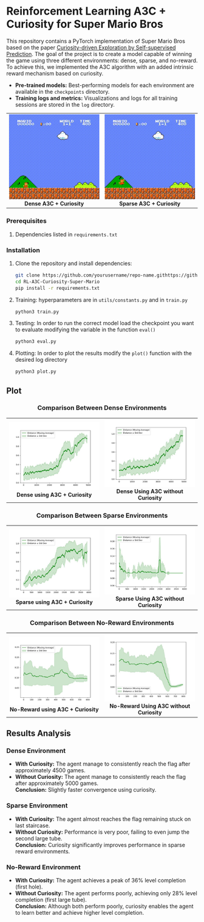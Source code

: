 # Reinforcement Learning A3C + Curiosity for Super Mario Bros

This repository contains a PyTorch implementation of Super Mario Bros based on the paper [Curiosity-driven Exploration by Self-supervised Prediction](https://github.com/pathak22/noreward-rl). The goal of the project is to create a model capable of winning the game using three different environments: dense, sparse, and no-reward. To achieve this, we implemented the A3C algorithm with an added intrinsic reward mechanism based on curiosity.
- **Pre-trained models:** Best-performing models for each environment are available in the `checkpoints` directory.
- **Training logs and metrics:** Visualizations and logs for all training sessions are stored in the `log` directory.

<div align="center">
  <table>
    <tr>
      <td align="center">
        <img src="gif/mario_1_1_curiosity_dense.gif" alt="Mario Curiosity Dense" width="400"/>
        <br>
        <b>Dense A3C + Curiosity</b>
      </td>
      <td align="center">
        <img src="gif/mario_1_1_curiosity_sparse.gif" alt="Mario Curiosity Sparse" width="400"/>
        <br>
        <b>Sparse A3C + Curiosity</b>
      </td>
    </tr>
  </table>
</div>

### Prerequisites

1. Dependencies listed in `requirements.txt`

### Installation

1. Clone the repository and install dependencies:
   ```bash
   git clone https://github.com/yourusername/repo-name.githttps://github.com/Francesco0101/RL-A3C-Curiosity-Super-Mario.git
   cd RL-A3C-Curiosity-Super-Mario
   pip install -r requirements.txt
   ```
2. Training: hyperparameters are in `utils/constants.py` and in `train.py`
   ```bash
   python3 train.py 
   ```
3. Testing: In order to run the correct model load the checkpoint you want to evaluate modifying the variable in the function `eval()`
   ```bash
   python3 eval.py
   ```
4. Plotting: In order to plot the results  modify the `plot()` function with the desired log directory 
   ```bash
   python3 plot.py 
   ```

## Plot 
<div align="center">
  <h3> Comparison Between Dense Environments</h3>
  <table>
    <tr>
      <td align="center">
        <img src="log/curiosity/dense/1_1/log_0/distance_plot.jpg" alt="Environment Dense With Curiosity" width="400"/>
        <br>
        <b>Dense using A3C + Curiosity</b>
      </td>
      <td align="center">
        <img src="log/no_curiosity/dense/1_1/log_0/distance_plot.jpg" alt="Environment Dense With no Curiosity" width="400"/>
        <br>
        <b>Dense Using A3C without Curiosity</b>
      </td>
    </tr>
  </table>
</div>

<div align="center">
  <h3> Comparison Between Sparse Environments</h3>
  <table>
    <tr>
      <td align="center">
        <img src="log/curiosity/sparse/1_1/log_0/distance_plot.jpg" alt="Environment Sparse With Curiosity" width="400"/>
        <br>
        <b>Sparse using A3C + Curiosity</b>
      </td>
      <td align="center">
        <img src="log/no_curiosity/sparse/1_1/log_0/distance_plot.jpg" alt="Environment Sparse With no Curiosity" width="400"/>
        <br>
        <b>Sparse Using A3C without Curiosity</b>
      </td>
    </tr>
  </table>
</div>

<div align="center">
  <h3> Comparison Between No-Reward Environments</h3>
  <table>
    <tr>
      <td align="center">
        <img src="log/curiosity/no_reward/1_1/log_0/distance_plot.jpg" alt="Environment No-Reward With Curiosity" width="400"/>
        <br>
        <b>No-Reward using A3C + Curiosity</b>
      </td>
      <td align="center">
        <img src="log/no_curiosity/no_reward/1_1/log_0/distance_plot.jpg" alt="Environment No-Reward With no Curiosity" width="400"/>
        <br>
        <b>No-Reward Using A3C without Curiosity</b>
      </td>
    </tr>
  </table>
</div>

## Results Analysis
### Dense Environment
- **With Curiosity:** The agent manage to consistently reach the flag after approximately 4500 games.  
- **Without Curiosity:** The agent manage to consistently reach the flag after approximately 5000 games.  
**Conclusion:** Slightly faster convergence using curiosity.

### Sparse Environment
- **With Curiosity:** The agent almost reaches the flag remaining stuck on last staircase.  
- **Without Curiosity:** Performance is very poor, failing to even jump the second large tube.  
**Conclusion:** Curiosity significantly improves performance in sparse reward environments.

### No-Reward Environment
- **With Curiosity:** The agent achieves a peak of 36% level completion (first hole).  
- **Without Curiosity:** The agent performs poorly, achieving only 28% level completion (first large tube).  
**Conclusion:** Although both perform poorly, curiosity enables the agent to learn better and achieve higher level completion.
   
